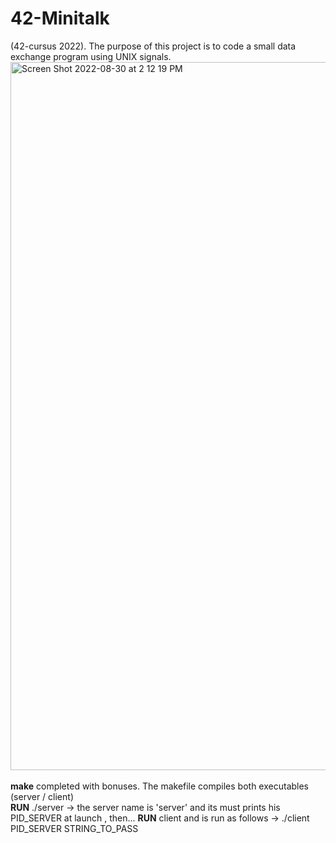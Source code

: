 # 42-Minitalk
(42-cursus 2022). The purpose of this project is to code a small data exchange program using UNIX signals.
<img width="1133" alt="Screen Shot 2022-08-30 at 2 12 19 PM" src="https://user-images.githubusercontent.com/103744024/187433553-212e38c2-b829-49f8-98e7-b514268356c0.png">
<br>
<br>
<b>make</b> completed with bonuses. The makefile compiles both executables (server / client)
<br>
<b>RUN</b> ./server -> the server name is 'server' and its must prints his PID_SERVER at launch , then...
<b>RUN</b> client and is run as follows -> ./client PID_SERVER STRING_TO_PASS
